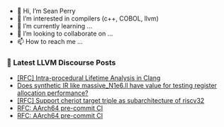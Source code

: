 - 👋 Hi, I’m Sean Perry
- 👀 I’m interested in compilers (c++, COBOL, llvm)
- 🌱 I’m currently learning ...
- 💞️ I’m looking to collaborate on ...
- 📫 How to reach me ...

<!---
s66perry/s66perry is a ✨ special ✨ repository because its `README.md` (this file) appears on your GitHub profile.
You can click the Preview link to take a look at your changes.
--->
### 📕 Latest LLVM Discourse Posts

<!-- DISCOURSE-LLVM:START -->
- [[RFC] Intra-procedural Lifetime Analysis in Clang](https://discourse.llvm.org/t/rfc-intra-procedural-lifetime-analysis-in-clang/86291#post_12)
- [Does synthetic IR like massive_N1e6.ll have value for testing register allocation performance?](https://discourse.llvm.org/t/does-synthetic-ir-like-massive-n1e6-ll-have-value-for-testing-register-allocation-performance/88215#post_3)
- [[RFC] Support cheriot target triple as subarchitecture of riscv32](https://discourse.llvm.org/t/rfc-support-cheriot-target-triple-as-subarchitecture-of-riscv32/87883#post_11)
- [RFC: AArch64 pre-commit CI](https://discourse.llvm.org/t/rfc-aarch64-pre-commit-ci/88169#post_19)
- [RFC: AArch64 pre-commit CI](https://discourse.llvm.org/t/rfc-aarch64-pre-commit-ci/88169#post_18)
<!-- DISCOURSE-LLVM:END -->
